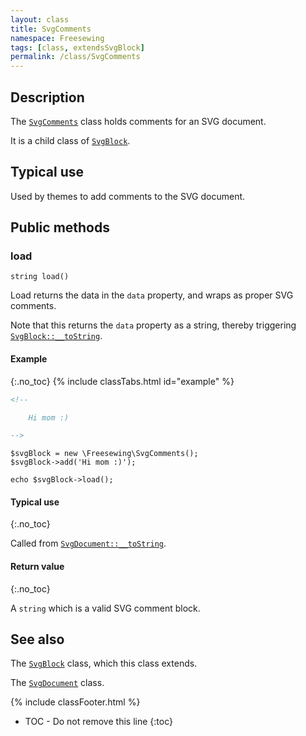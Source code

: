 ```yaml
---
layout: class
title: SvgComments
namespace: Freesewing
tags: [class, extendsSvgBlock]
permalink: /class/SvgComments
---
```

## Description 

The [`SvgComments`](SvgComments) class holds comments
for an SVG document.

It is a child class of [`SvgBlock`](SvgBlock).

## Typical use

Used by themes to add comments to the SVG document.

## Public methods

### load

```php?start_inline=1
string load()
```
Load returns the data in the `data` property, and wraps as proper SVG comments.

Note that this returns the `data` property as a string, 
thereby triggering [`SvgBlock::__toString`](SvgBlock#__tostring).

#### Example
{:.no_toc}
{% include classTabs.html
    id="example" 
%}

<div class="tab-content">
<div role="tabpanel" class="tab-pane active" id="example-result" markdown="1">

```xml
<!--

    Hi mom :)

-->
```

</div>
<div role="tabpanel" class="tab-pane" id="example-code" markdown="1">

```php?start_inline=1
$svgBlock = new \Freesewing\SvgComments();
$svgBlock->add('Hi mom :)');

echo $svgBlock->load();
```

</div>
</div>

#### Typical use
{:.no_toc}

Called from [`SvgDocument::__toString`](SvgDocument#__tostring).

#### Return value
{:.no_toc}

A `string` which is a valid SVG comment block.

## See also

The [`SvgBlock`](SvgBlock) class, which this class extends.

The [`SvgDocument`](SvgDocument) class.

{% include classFooter.html %}
* TOC - Do not remove this line
{:toc}
